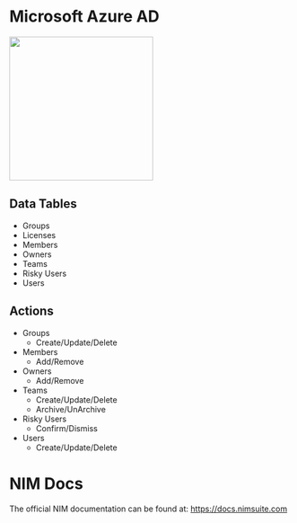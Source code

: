 # Microsoft Azure AD
<img src="https://github.com/Tools4ever-NIM/NIM-System-REST-Azure-AD/assets/24281600/239a653a-3e96-43b7-b07b-a8af1d055f99" width="256px" />


## Data Tables
- Groups
- Licenses
- Members
- Owners
- Teams
- Risky Users
- Users


## Actions
- Groups
    - Create/Update/Delete
- Members
    - Add/Remove
- Owners
    - Add/Remove
- Teams
    - Create/Update/Delete
    - Archive/UnArchive
- Risky Users
   - Confirm/Dismiss
- Users
    - Create/Update/Delete
 

# NIM Docs
The official NIM documentation can be found at: https://docs.nimsuite.com
